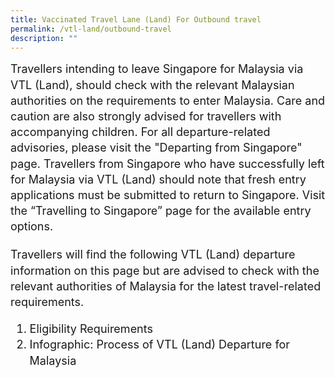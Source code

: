 ```yaml
---
title: Vaccinated Travel Lane (Land) For Outbound travel
permalink: /vtl-land/outbound-travel
description: ""
---
```

<p style="font-size:18px; margin-top:0px; margin-bottom:0px; line-height:1.4;">Travellers intending to leave Singapore for Malaysia via VTL (Land), should check with the relevant Malaysian authorities on the requirements to enter Malaysia. Care and caution are also strongly advised for travellers with accompanying children. For all departure-related advisories, please visit the "Departing from Singapore" page. Travellers from Singapore who have successfully left for Malaysia via VTL (Land) should note that fresh entry applications must be submitted to return to Singapore. Visit the “Travelling to Singapore” page for the available entry options. </p>

<p style="font-size:18px; margin-top:20px; margin-bottom:0px; line-height:1.4;">Travellers will find the following VTL (Land) departure information on this page but are advised to check with the relevant authorities of Malaysia for the latest travel-related requirements.</p>
<ol style="font-size:18px;">
	<li style="font-size:18px; line-height:1.4;">Eligibility Requirements</li>
		<li style="font-size:18px; line-height:1.4;">Infographic: Process of VTL (Land) Departure for Malaysia</li>
	</ol>
